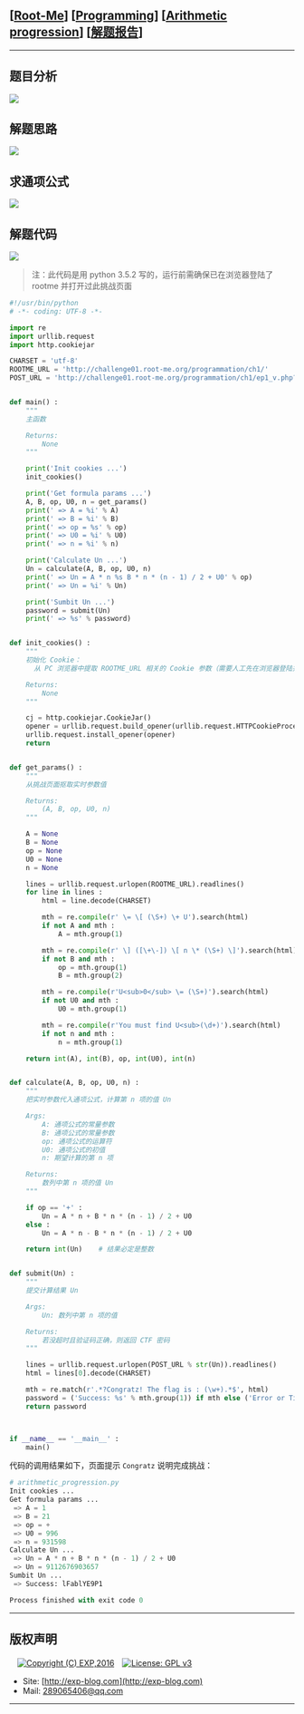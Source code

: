 ## [[Root-Me](https://www.root-me.org/)] [[Programming](https://www.root-me.org/en/Challenges/Programming/)] [[Arithmetic progression](https://www.root-me.org/en/Challenges/Programming/Arithmetic-progression-18)] [[解题报告](https://exp-blog.com/safe/ctf/rootme/programming/arithmetic-progression/)]

------

## 题目分析

![](https://github.com/lyy289065406/CTF-Solving-Reports/blob/master/rootme/Programming/%5B06%5D%20%5B20P%5D%20Arithmetic%20progression/imgs/01.png)

## 解题思路

![](https://github.com/lyy289065406/CTF-Solving-Reports/blob/master/rootme/Programming/%5B06%5D%20%5B20P%5D%20Arithmetic%20progression/imgs/02.png)

## 求通项公式

![](https://github.com/lyy289065406/CTF-Solving-Reports/blob/master/rootme/Programming/%5B06%5D%20%5B20P%5D%20Arithmetic%20progression/imgs/03.png)

## 解题代码

![](https://github.com/lyy289065406/CTF-Solving-Reports/blob/master/rootme/Programming/%5B06%5D%20%5B20P%5D%20Arithmetic%20progression/imgs/04.png)

> 注：此代码是用 python 3.5.2 写的，运行前需确保已在浏览器登陆了 rootme 并打开过此挑战页面

```python
#!/usr/bin/python
# -*- coding: UTF-8 -*-

import re
import urllib.request
import http.cookiejar

CHARSET = 'utf-8'
ROOTME_URL = 'http://challenge01.root-me.org/programmation/ch1/'
POST_URL = 'http://challenge01.root-me.org/programmation/ch1/ep1_v.php?result=%s'


def main() :
    """
    主函数

    Returns:
        None
    """

    print('Init cookies ...')
    init_cookies()

    print('Get formula params ...')
    A, B, op, U0, n = get_params()
    print(' => A = %i' % A)
    print(' => B = %i' % B)
    print(' => op = %s' % op)
    print(' => U0 = %i' % U0)
    print(' => n = %i' % n)

    print('Calculate Un ...')
    Un = calculate(A, B, op, U0, n)
    print(' => Un = A * n %s B * n * (n - 1) / 2 + U0' % op)
    print(' => Un = %i' % Un)

    print('Sumbit Un ...')
    password = submit(Un)
    print(' => %s' % password)


def init_cookies() :
    """
    初始化 Cookie：
      从 PC 浏览器中提取 ROOTME_URL 相关的 Cookie 参数（需要人工先在浏览器登陆并打开一次 ROOTME_URL）

    Returns:
        None
    """

    cj = http.cookiejar.CookieJar()
    opener = urllib.request.build_opener(urllib.request.HTTPCookieProcessor(cj))
    urllib.request.install_opener(opener)
    return


def get_params() :
    """
    从挑战页面抠取实时参数值

    Returns:
        (A, B, op, U0, n)
    """

    A = None
    B = None
    op = None
    U0 = None
    n = None

    lines = urllib.request.urlopen(ROOTME_URL).readlines()
    for line in lines :
        html = line.decode(CHARSET)

        mth = re.compile(r' \= \[ (\S+) \+ U').search(html)
        if not A and mth :
            A = mth.group(1)

        mth = re.compile(r' \] ([\+\-]) \[ n \* (\S+) \]').search(html)
        if not B and mth :
            op = mth.group(1)
            B = mth.group(2)

        mth = re.compile(r'U<sub>0</sub> \= (\S+)').search(html)
        if not U0 and mth :
            U0 = mth.group(1)

        mth = re.compile(r'You must find U<sub>(\d+)').search(html)
        if not n and mth :
            n = mth.group(1)

    return int(A), int(B), op, int(U0), int(n)


def calculate(A, B, op, U0, n) :
    """
    把实时参数代入通项公式，计算第 n 项的值 Un

    Args:
        A: 通项公式的常量参数
        B: 通项公式的常量参数
        op: 通项公式的运算符
        U0: 通项公式的初值
        n: 期望计算的第 n 项

    Returns:
        数列中第 n 项的值 Un
    """

    if op == '+' :
        Un = A * n + B * n * (n - 1) / 2 + U0
    else :
        Un = A * n - B * n * (n - 1) / 2 + U0

    return int(Un)    # 结果必定是整数


def submit(Un) :
    """
    提交计算结果 Un

    Args:
        Un: 数列中第 n 项的值

    Returns:
        若没超时且验证码正确，则返回 CTF 密码
    """

    lines = urllib.request.urlopen(POST_URL % str(Un)).readlines()
    html = lines[0].decode(CHARSET)

    mth = re.match(r'.*?Congratz! The flag is : (\w+).*$', html)
    password = ('Success: %s' % mth.group(1)) if mth else ('Error or Timeout: %s' % html)
    return password



if __name__ == '__main__' :
    main()

```

代码的调用结果如下，页面提示 `Congratz` 说明完成挑战：

```python
# arithmetic_progression.py
Init cookies ...
Get formula params ...
 => A = 1
 => B = 21
 => op = +
 => U0 = 996
 => n = 931598
Calculate Un ...
 => Un = A * n + B * n * (n - 1) / 2 + U0
 => Un = 9112676903657
Sumbit Un ...
 => Success: lFablYE9P1

Process finished with exit code 0
```


------

## 版权声明

　[![Copyright (C) EXP,2016](https://img.shields.io/badge/Copyright%20(C)-EXP%202016-blue.svg)](http://exp-blog.com)　[![License: GPL v3](https://img.shields.io/badge/License-GPL%20v3-blue.svg)](https://www.gnu.org/licenses/gpl-3.0)
  

- Site: [http://exp-blog.com](http://exp-blog.com) 
- Mail: <a href="mailto:289065406@qq.com?subject=[EXP's Github]%20Your%20Question%20（请写下您的疑问）&amp;body=What%20can%20I%20help%20you?%20（需要我提供什么帮助吗？）">289065406@qq.com</a>


------
